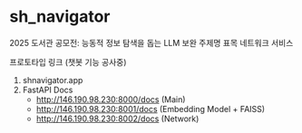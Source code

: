 # sh_navigator

2025 도서관 공모전: 능동적 정보 탐색을 돕는 LLM 보완 주제명 표목 네트워크 서비스

프로토타입 링크
(챗봇 기능 공사중)
1. shnavigator.app
2. FastAPI Docs
   - http://146.190.98.230:8000/docs (Main)
   - http://146.190.98.230:8001/docs (Embedding Model + FAISS)
   - http://146.190.98.230:8002/docs (Network)
